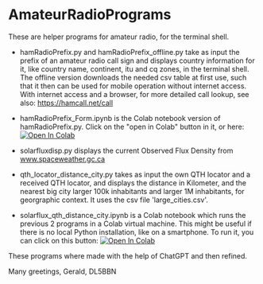 # AmateurRadioPrograms
These are helper programs for amateur radio, for the terminal shell.


- hamRadioPrefix.py and hamRadioPrefix_offline.py take as input the prefix of an amateur radio call sign and displays country information for it, like country name,	continent,	itu and	cq zones, in the terminal shell.
The offline version downloads the needed csv table at first use, such that it then can be used for mobile operation without internet access.
With internet access and a browser, for more detailed call lookup, see also: https://hamcall.net/call

- hamRadioPrefix_Form.ipynb is the Colab notebook version of hamRadioPrefix.py. Click on the "open in Colab" button in it, or here:
[![Open In Colab](https://colab.research.google.com/assets/colab-badge.svg)](https://colab.research.google.com/github/TUIlmenauAMS/AmateurRadioPrograms/blob/main/hamRadioPrefix_Form.ipynb)

- solarfluxdisp.py displays the current Observed Flux Density from www.spaceweather.gc.ca

- qth_locator_distance_city.py takes as input the own QTH locator and a received QTH locator, and displays the distance in Kilometer, and the nearest big city larger 100k inhabitants and larger 1M inhabitants, for georgraphic context. It uses the csv file 'large_cities.csv'.
- solarflux_qth_distance_city.ipynb is a Colab notebook which runs the previous 2 programs in a Colab virtual machine. This might be useful if there is no local Python installation, like on a smartphone. To run it, you can click on this button:
[![Open In Colab](https://colab.research.google.com/assets/colab-badge.svg)](https://colab.research.google.com/github/TUIlmenauAMS/AmateurRadioPrograms/blob/main/solarflux_qth_distance_city.ipynb)

These programs where made with the help of ChatGPT and then refined.

Many greetings,
  Gerald, DL5BBN
  
 
